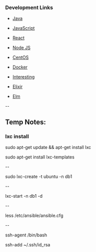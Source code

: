 ### Development Links

- [Java](/source/java.md)
- [JavaScript](/source/javascript.md)
- [React](/source/react.md)
- [Node JS](/source/nodejs.md)

- [CentOS](/source/centos.md)
- [Docker](/source/docker.md)

- [Interesting](/source/interesting.md)

- [Elixir](/source/elixir.md)
- [Elm](/source/elm.md)


--
## Temp Notes:
### lxc install

sudo apt-get update && apt-get install lxc

sudo apt-get install lxc-templates

--

sudo lxc-create -t ubuntu -n db1

--

lxc-start -n db1 -d

--

 less /etc/ansible/ansible.cfg
 
 --
 
 ssh-agent /bin/bash
 
 ssh-add ~/.ssh/id_rsa
 
 
